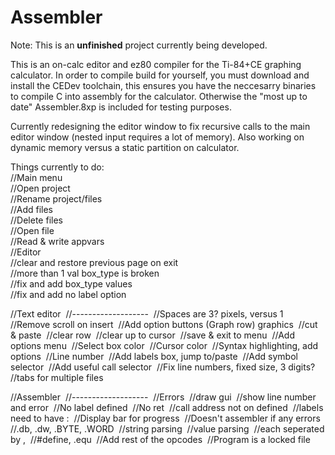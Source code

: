 # Assembler

Note:
This is an **unfinished** project currently being developed.

This is an on-calc editor and ez80 compiler for the Ti-84+CE graphing calculator.
In order to compile build for yourself, you must download and install the CEDev toolchain,
this ensures you have the neccesarry binaries to compile C into assembly for the calculator.
Otherwise the "most up to date" Assembler.8xp is included for testing purposes. 

Currently redesigning the editor window to fix recursive calls to the main editor window
(nested input requires a lot of memory). Also working on dynamic memory versus a static 
partition on calculator.

Things currently to do:  
//Main menu  
    //Open project  
    //Rename project/files  
    //Add files  
    //Delete files  
    //Open file  
    //Read & write appvars  
//Editor  
    //clear and restore previous page on exit  
        //more than 1 val box_type is broken  
    //fix and add box_type values  
    //fix and add no label option  
  
//Text editor&nbsp;
//-------------------&nbsp;
//Spaces are 3? pixels, versus 1&nbsp;
//Remove scroll on insert&nbsp;
//Add option buttons (Graph row) graphics&nbsp;
    //cut & paste&nbsp;
    //clear row&nbsp;
    //clear up to cursor&nbsp;
    //save & exit to menu&nbsp;
//Add options menu&nbsp;
    //Select box color&nbsp;
    //Cursor color&nbsp;
    //Syntax highlighting, add options&nbsp;
    //Line number&nbsp;
//Add labels box, jump to/paste&nbsp;
//Add symbol selector&nbsp;
//Add useful call selector&nbsp;
//Fix line numbers, fixed size, 3 digits?&nbsp;
//tabs for multiple files&nbsp;

//Assembler&nbsp;
//-------------------&nbsp;
//Errors&nbsp;
    //draw gui&nbsp;
        //show line number and error&nbsp;
    //No label defined&nbsp;
    //No ret&nbsp;
    //call address not on defined&nbsp;
    //labels need to have :&nbsp;
//Display bar for progress&nbsp;
//Doesn't assembler if any errors&nbsp;
//.db, .dw, .BYTE, .WORD&nbsp;
    //string parsing&nbsp;
    //value parsing&nbsp;
    //each seperated by ,&nbsp;
//#define, .equ&nbsp;
//Add rest of the opcodes&nbsp;
//Program is a locked file
